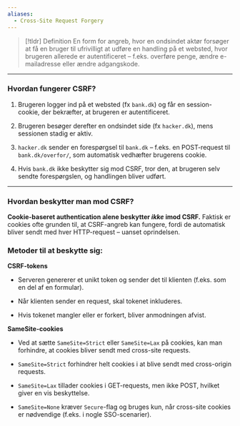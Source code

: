 ```yaml
---
aliases:
  - Cross-Site Request Forgery
---
```

> [!tldr] Definition
> En form for angreb, hvor en ondsindet aktør forsøger at få en bruger til ufrivilligt at udføre en handling på et websted, hvor brugeren allerede er autentificeret – f.eks. overføre penge, ændre e-mailadresse eller ændre adgangskode.

---

### Hvordan fungerer CSRF?
1. Brugeren logger ind på et websted (fx `bank.dk`) og får en session-cookie, der bekræfter, at brugeren er autentificeret.
    
2. Brugeren besøger derefter en ondsindet side (fx `hacker.dk`), mens sessionen stadig er aktiv.
    
3. `hacker.dk` sender en forespørgsel til `bank.dk` – f.eks. en POST-request til `bank.dk/overfor/`, som automatisk vedhæfter brugerens cookie.
    
4. Hvis `bank.dk` ikke beskytter sig mod CSRF, tror den, at brugeren selv sendte forespørgslen, og handlingen bliver udført.
    
---

### Hvordan beskytter man mod CSRF?
**Cookie-baseret authentication alene beskytter _ikke_ imod CSRF.** Faktisk er cookies ofte grunden til, at CSRF-angreb kan fungere, fordi de automatisk bliver sendt med hver HTTP-request – uanset oprindelsen.

### Metoder til at beskytte sig:

**CSRF-tokens**
- Serveren genererer et unikt token og sender det til klienten (f.eks. som en del af en formular).
	
- Når klienten sender en request, skal tokenet inkluderes.
	
- Hvis tokenet mangler eller er forkert, bliver anmodningen afvist.

**SameSite-cookies**
- Ved at sætte `SameSite=Strict` eller `SameSite=Lax` på cookies, kan man forhindre, at cookies bliver sendt med cross-site requests.
    
- `SameSite=Strict` forhindrer helt cookies i at blive sendt med cross-origin requests.
    
- `SameSite=Lax` tillader cookies i GET-requests, men ikke POST, hvilket giver en vis beskyttelse.
    
- `SameSite=None` kræver `Secure`-flag og bruges kun, når cross-site cookies er nødvendige (f.eks. i nogle SSO-scenarier).